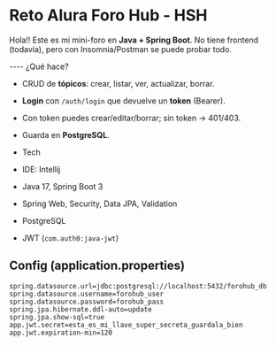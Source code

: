 # Reto Alura Foro Hub - HSH

Hola!!
Este es mi mini-foro en **Java + Spring Boot**. No tiene frontend (todavía), pero con Insomnia/Postman se puede probar todo.

---- ¿Qué hace?
- CRUD de **tópicos**: crear, listar, ver, actualizar, borrar.
- **Login** con `/auth/login` que devuelve un **token** (Bearer).
- Con token puedes crear/editar/borrar; sin token → 401/403.
- Guarda en **PostgreSQL**.

- Tech
- IDE: Intellij
- Java 17, Spring Boot 3
- Spring Web, Security, Data JPA, Validation
- PostgreSQL
- JWT (`com.auth0:java-jwt`)

## Config (application.properties)
```properties
spring.datasource.url=jdbc:postgresql://localhost:5432/forohub_db
spring.datasource.username=forohub_user
spring.datasource.password=forohub_pass
spring.jpa.hibernate.ddl-auto=update
spring.jpa.show-sql=true
app.jwt.secret=esta_es_mi_llave_super_secreta_guardala_bien
app.jwt.expiration-min=120
